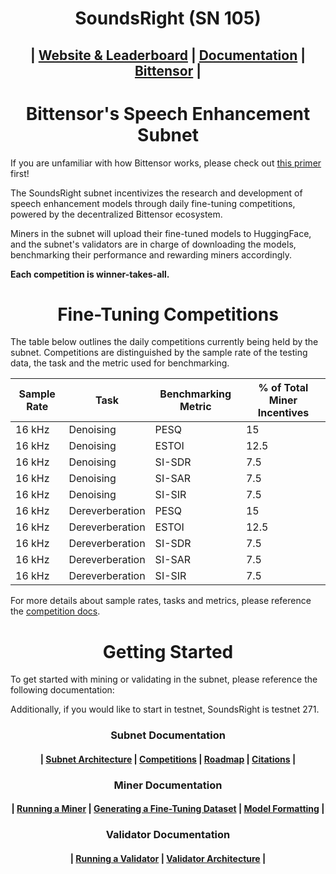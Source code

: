 <h1 align="center">SoundsRight (SN 105)</h1>
<h2 align="center">| <a href="https://soundsright.ai">Website & Leaderboard</a> | <a href="https://docs.soundsright.ai">Documentation</a> | <a href="https://bittensor.com/">Bittensor</a> |</h2>

<h1 align="center">Bittensor's Speech Enhancement Subnet</h1>

If you are unfamiliar with how Bittensor works, please check out [this primer](https://docs.bittensor.com/learn/bittensor-building-blocks) first!

The SoundsRight subnet incentivizes the research and development of speech enhancement models through daily fine-tuning competitions, powered by the decentralized Bittensor ecosystem. 

Miners in the subnet will upload their fine-tuned models to HuggingFace, and the subnet's validators are in charge of downloading the models, benchmarking their performance and rewarding miners accordingly. 

**Each competition is winner-takes-all.**

<h1 align="center">Fine-Tuning Competitions</h1>

The table below outlines the daily competitions currently being held by the subnet. Competitions are distinguished by the sample rate of the testing data, the task and the metric used for benchmarking.

| Sample Rate | Task | Benchmarking Metric | % of Total Miner Incentives | 
| ----------- | ---- | ------ | --------------------------- |
| 16 kHz | Denoising | PESQ | 15 |
| 16 kHz | Denoising | ESTOI | 12.5 |
| 16 kHz | Denoising | SI-SDR | 7.5 |
| 16 kHz | Denoising | SI-SAR | 7.5 |
| 16 kHz | Denoising | SI-SIR | 7.5 |
| 16 kHz | Dereverberation | PESQ | 15 |
| 16 kHz | Dereverberation | ESTOI | 12.5 |
| 16 kHz | Dereverberation | SI-SDR | 7.5 |
| 16 kHz | Dereverberation | SI-SAR | 7.5 |
| 16 kHz | Dereverberation | SI-SIR | 7.5 |

For more details about sample rates, tasks and metrics, please reference the [competition docs](docs/subnet/competitions.md).

<h1 align="center">Getting Started</h1>

To get started with mining or validating in the subnet, please reference the following documentation:

Additionally, if you would like to start in testnet, SoundsRight is testnet 271.

<h3 align="center">Subnet Documentation</h3>
 
<h4 align="center">| <a href="docs/subnet/subnet_architecture.md">Subnet Architecture</a> | <a href="docs/subnet/competitions.md">Competitions</a> | <a href="docs/subnet/roadmap.md">Roadmap</a> | <a href="docs/subnet/citations.md">Citations</a> |</h4>
 
<h3 align="center">Miner Documentation</h3>
 
<h4 align="center">| <a href="docs/mining/running_miner.md">Running a Miner</a> | <a href="docs/mining/generate_data.md">Generating a Fine-Tuning Dataset</a> | <a href="docs/mining/model_formatting.md">Model Formatting</a> |</h4>
 
<h3 align="center">Validator Documentation</h3>
 
<h4 align="center">| <a href="docs/validating/running_validator.md">Running a Validator</a> | <a href="docs/validating/validator_architecture.md">Validator Architecture</a> |</h4>